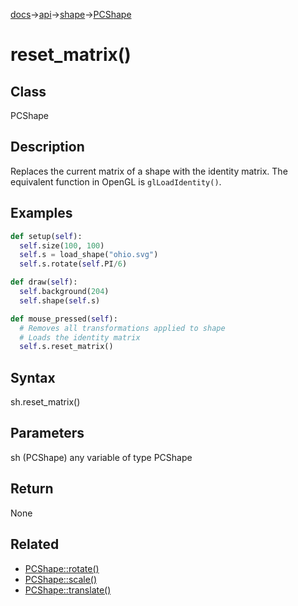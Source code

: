 [docs](/docs/)→[api](/docs/api)→[shape](/docs/api/shape/)→[PCShape](/docs/api/shape/PCShape/)

# reset_matrix()

## Class

PCShape

## Description

Replaces the current matrix of a shape with the identity matrix. The equivalent function in OpenGL is `glLoadIdentity()`.

## Examples

```py
def setup(self):
  self.size(100, 100)
  self.s = load_shape("ohio.svg")
  self.s.rotate(self.PI/6)

def draw(self):
  self.background(204)
  self.shape(self.s)

def mouse_pressed(self):
  # Removes all transformations applied to shape
  # Loads the identity matrix
  self.s.reset_matrix()
```

## Syntax

sh.reset_matrix()

## Parameters

sh	(PCShape)	any variable of type PCShape

## Return

None

## Related

- [PCShape::rotate()](/docs/api/shape/PCShape/PCShape_rotate_.md)
- [PCShape::scale()](/docs/api/shape/PCShape/PCShape_scale_.md)
- [PCShape::translate()](/docs/api/shape/PCShape/PCShape_translate_.md)